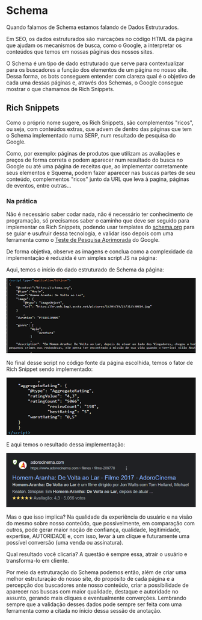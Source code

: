 # Schema

Quando falamos de Schema estamos falando de Dados Estruturados.

Em SEO, os dados estruturados são marcações no código HTML da página que ajudam os mecanismos de busca, como o Google, a interpretar os conteúdos que temos em nossas páginas dos nossos sites.

O Schema é um tipo de dado estruturado que serve para contextualizar para os buscadores a função dos elementos de um página no nosso site. Dessa forma, os bots conseguem entender com clareza qual é o objetivo de cada uma dessas páginas e, através dos Schemas, o Google consegue mostrar o que chamamos de Rich Snippets.

## Rich Snippets

Como o próprio nome sugere, os Rich Snippets, são complementos "ricos", ou seja, com conteúdos extras, que advem de dentro das páginas que tem o Schema implementado numa SERP, num resultado de pesquisa do Google.

Como, por exemplo: páginas de produtos que utilizam as avaliações e preços de forma correta e podem aparecer num resultado do busca no Google ou até uma página de receitas que, ao implementar corretamente seus elementos e Squema, podem fazer aparecer nas buscas partes de seu conteúdo, complementos "ricos" junto da URL que leva à pagina, páginas de eventos, entre outras...

### Na prática

Não é necessário saber codar nada, não é necessário ter conhecimento de programação, só precisamos saber o caminho que deve ser seguido para implementar os Rich Snippets, podendo usar templates do [schema.org](https://schema.org/docs/gs.html) para se guiar e usufruir dessa tecnologia, e validar isso depois com uma ferramenta como o [Teste de Pesquisa Aprimorada](https://search.google.com/test/rich-results) do Google.

De forma objetiva, observe as imagens e conclua como a complexidade da implementação é reduzida é um simples script JS na página:

Aqui, temos o início do dado estruturado de Schema da página:

![](./img/rich_snippet_script_0.png)

No final desse script no código fonte da página escolhida, temos o fator de Rich Snippet sendo implementado:

![](./img/rich_snippet_script_1.png)

E aqui temos o resultado dessa implementação:

![](./img/rich_snippet_showcase.png)

Mas o que isso implica? Na qualidade da experiência do usuário e na visão do mesmo sobre nosso conteúdo, que possivelmente, em comparação com outros, pode gerar maior noção de confiança, qualidade, legitimidade, expertise, AUTORIDADE e, com isso, levar à um clique e futuramente uma possível conversão (uma venda ou assinatura).

Qual resultado você clicaria? A questão é sempre essa, atrair o usuário e transforma-lo em cliente.

Por meio da estruturação do Schema podemos então, além de criar uma melhor estruturação do nosso site, do propósito de cada página e a percepção dos buscadores ante nosso conteúdo, criar a possibilidade de aparecer nas buscas com maior qualidade, destaque e autoridade no assunto, gerando mais cliques e eventualmente converções. Lembrando sempre que a validação desses dados pode sempre ser feita com uma ferramenta como a citada no ínicio dessa sessão de anotação.
